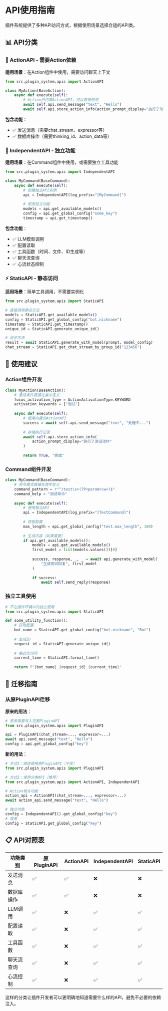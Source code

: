 # API使用指南

插件系统提供了多种API访问方式，根据使用场景选择合适的API类。

## 📊 API分类

### 🔗 ActionAPI - 需要Action依赖
**适用场景**：在Action组件中使用，需要访问聊天上下文
```python
from src.plugin_system.apis import ActionAPI

class MyAction(BaseAction):
    async def execute(self):
        # Action已内置ActionAPI，可以直接使用
        await self.api.send_message("text", "Hello")
        await self.api.store_action_info(action_prompt_display="执行了动作")
```

**包含功能**：
- ✅ 发送消息（需要chat_stream、expressor等）
- ✅ 数据库操作（需要thinking_id、action_data等）

### 🔧 IndependentAPI - 独立功能
**适用场景**：在Command组件中使用，或需要独立工具功能
```python
from src.plugin_system.apis import IndependentAPI

class MyCommand(BaseCommand):
    async def execute(self):
        # 创建独立API实例
        api = IndependentAPI(log_prefix="[MyCommand]")
        
        # 使用独立功能
        models = api.get_available_models()
        config = api.get_global_config("some_key")
        timestamp = api.get_timestamp()
```

**包含功能**：
- ✅ LLM模型调用
- ✅ 配置读取
- ✅ 工具函数（时间、文件、ID生成等）
- ✅ 聊天流查询
- ✅ 心流状态控制

### ⚡ StaticAPI - 静态访问
**适用场景**：简单工具调用，不需要实例化
```python
from src.plugin_system.apis import StaticAPI

# 直接调用静态方法
models = StaticAPI.get_available_models()
config = StaticAPI.get_global_config("bot.nickname")
timestamp = StaticAPI.get_timestamp()
unique_id = StaticAPI.generate_unique_id()

# 异步方法
result = await StaticAPI.generate_with_model(prompt, model_config)
chat_stream = StaticAPI.get_chat_stream_by_group_id("123456")
```

## 🎯 使用建议

### Action组件开发
```python
class MyAction(BaseAction):
    # 激活条件直接在类中定义
    focus_activation_type = ActionActivationType.KEYWORD
    activation_keywords = ["测试"]
    
    async def execute(self):
        # 使用内置的ActionAPI
        success = await self.api.send_message("text", "处理中...")
        
        # 存储执行记录
        await self.api.store_action_info(
            action_prompt_display="执行了测试动作"
        )
        
        return True, "完成"
```

### Command组件开发
```python
class MyCommand(BaseCommand):
    # 命令模式直接在类中定义
    command_pattern = r"^/test\s+(?P<param>\w+)$"
    command_help = "测试命令"
    
    async def execute(self):
        # 使用独立API
        api = IndependentAPI(log_prefix="[TestCommand]")
        
        # 获取配置
        max_length = api.get_global_config("test.max_length", 100)
        
        # 生成内容（如果需要）
        if api.get_available_models():
            models = api.get_available_models()
            first_model = list(models.values())[0]
            
            success, response, _, _ = await api.generate_with_model(
                "生成测试回复", first_model
            )
            
            if success:
                await self.send_reply(response)
```

### 独立工具使用
```python
# 不在插件环境中的独立使用
from src.plugin_system.apis import StaticAPI

def some_utility_function():
    # 获取配置
    bot_name = StaticAPI.get_global_config("bot.nickname", "Bot")
    
    # 生成ID
    request_id = StaticAPI.generate_unique_id()
    
    # 格式化时间
    current_time = StaticAPI.format_time()
    
    return f"{bot_name}_{request_id}_{current_time}"
```

## 🔄 迁移指南

### 从原PluginAPI迁移

**原来的用法**：
```python
# 原来需要导入完整PluginAPI
from src.plugin_system.apis import PluginAPI

api = PluginAPI(chat_stream=..., expressor=...)
await api.send_message("text", "Hello")
config = api.get_global_config("key")
```

**新的用法**：
```python
# 方式1：继续使用原PluginAPI（不变）
from src.plugin_system.apis import PluginAPI

# 方式2：使用分类API（推荐）
from src.plugin_system.apis import ActionAPI, IndependentAPI

# Action相关功能
action_api = ActionAPI(chat_stream=..., expressor=...)
await action_api.send_message("text", "Hello")

# 独立功能
config = IndependentAPI().get_global_config("key")
# 或者
config = StaticAPI.get_global_config("key")
```

## 📋 API对照表

| 功能类别 | 原PluginAPI | ActionAPI | IndependentAPI | StaticAPI |
|---------|-------------|-----------|----------------|-----------|
| 发送消息 | ✅ | ✅ | ❌ | ❌ |
| 数据库操作 | ✅ | ✅ | ❌ | ❌ |
| LLM调用 | ✅ | ❌ | ✅ | ✅ |
| 配置读取 | ✅ | ❌ | ✅ | ✅ |
| 工具函数 | ✅ | ❌ | ✅ | ✅ |
| 聊天流查询 | ✅ | ❌ | ✅ | ✅ |
| 心流控制 | ✅ | ❌ | ✅ | ✅ |

这样的分类让插件开发者可以更明确地知道需要什么样的API，避免不必要的依赖注入。 